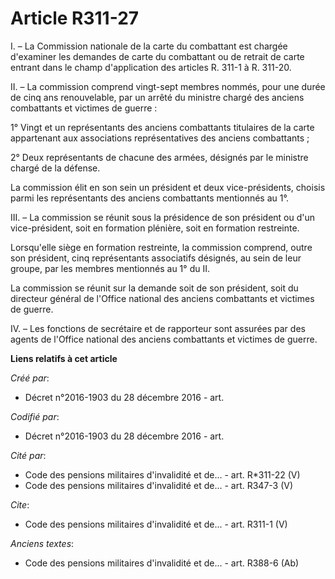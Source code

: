 # Article R311-27

I. – La Commission nationale de la carte du combattant est chargée d'examiner les demandes de carte du combattant ou de
retrait de carte entrant dans le champ d'application des articles R. 311-1 à R. 311-20.

II. – La commission comprend vingt-sept membres nommés, pour une durée de cinq ans renouvelable, par un arrêté du ministre
chargé des anciens combattants et victimes de guerre :

1° Vingt et un représentants des anciens combattants titulaires de la carte appartenant aux associations représentatives des
anciens combattants ;

2° Deux représentants de chacune des armées, désignés par le ministre chargé de la défense.

La commission élit en son sein un président et deux vice-présidents, choisis parmi les représentants des anciens combattants
mentionnés au 1°.

III. – La commission se réunit sous la présidence de son président ou d'un vice-président, soit en formation plénière, soit
en formation restreinte.

Lorsqu'elle siège en formation restreinte, la commission comprend, outre son président, cinq représentants associatifs
désignés, au sein de leur groupe, par les membres mentionnés au 1° du II.

La commission se réunit sur la demande soit de son président, soit du directeur général de l'Office national des anciens
combattants et victimes de guerre.

IV. – Les fonctions de secrétaire et de rapporteur sont assurées par des agents de l'Office national des anciens combattants
et victimes de guerre.

**Liens relatifs à cet article**

_Créé par_:

  - Décret n°2016-1903 du 28 décembre 2016 - art.

_Codifié par_:

  - Décret n°2016-1903 du 28 décembre 2016 - art.

_Cité par_:

  - Code des pensions militaires d'invalidité et de... - art. R*311-22 (V)
  - Code des pensions militaires d'invalidité et de... - art. R347-3 (V)

_Cite_:

  - Code des pensions militaires d'invalidité et de... - art. R311-1 (V)

_Anciens textes_:

  - Code des pensions militaires d'invalidité et de... - art. R388-6 (Ab)
